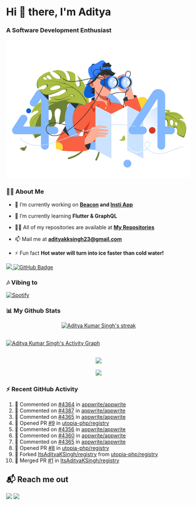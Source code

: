 <h1 align="left"> Hi 👋 there, I'm Aditya</h1>
<!-- <p align="center">
    
[![Typing SVG](https://readme-typing-svg.herokuapp.com?color=%2336BCF7&size=40&center=true&lines=Hi+There!;I'm+Aditya)](https://git.io/typing-svg)
    
</p> -->
<h3 align="left">A Software Development Enthusiast</h3>
<img src="./aditya-home.jpg" />

### 🙋‍♂️ About Me

- 🔭 I’m currently working on **[Beacon](https://github.com/CCExtractor/beacon) and [Insti App](https://github.com/IIT-BHU-InstiApp/IIT-BHU-app)**

- 🌱 I’m currently learning **Flutter & GraphQL**

- 👨‍💻 All of my repositories are available at **[My Repositories](https://github.com/ItsAdityaKSingh?tab=repositories)**

- 📫 Mail me at **adityakksingh23@gmail.com**

- ⚡ Fun fact **Hot water will turn into ice faster than cold water!**


<p align="left">
<a href="https://github.com/ItsAdityaKSingh/github-profile-views-counter">
    <img src="https://komarev.com/ghpvc/?username=itsadityaksingh">
</a> <a href="https://github.com/itsadityaksingh?tab=followers"><img src="https://img.shields.io/github/followers/itsadityaksingh?label=Followers&style=social" alt="GitHub Badge"></a>
</p>
  
### 🎶 Vibing to
[![Spotify](https://spotify-live.vercel.app/api/spotify)](https://open.spotify.com/artist/6VuMaDnrHyPL1p4EHjYLi7?si=3cl_3ZkyRLWj-AUGzT867g)

### 📊 My Github Stats
<!-- [![𝚝𝚛𝚘𝚙𝚑𝚢](https://github-profile-trophy.vercel.app/?username=ItsAdityaKSingh&column=8&margin-w=15&margin-h=15&no-bg=true&no-frame=true&theme=juicyfresh)](https://github.com/ItsAdityaKSingh)

<p align="center">
  <a>
    <img height="150" width="150" src="https://github.com/JayantGoel001/JayantGoel001/blob/master/PNG/left.png">
    <img align="center" src="https://github-readme-streak-stats.herokuapp.com/?user=ItsAdityaKSingh&theme=dark&hide_border=true"/>
    <img height="150" width="150" src="https://github.com/JayantGoel001/JayantGoel001/blob/master/PNG/right.png">
  </a>
</p> -->

<p align="center">
    <a href="https://github.com/SubhamRaoniar28/github-readme-streak-stats">
        <img title="🔥 Get streak stats for your profile at git.io/streak-stats" alt="Aditya Kumar Singh's streak" src="https://github-readme-streak-stats.herokuapp.com/?user=ItsAdityaKSingh&theme=highcontrast&hide_border=true&background=0D1117"/>
    </a>
</p>



<br/>
<a href="https://github.com/kailash360/github-readme-activity-graph"><img alt="Aditya Kumar Singh's Activity Graph" src="https://activity-graph.herokuapp.com/graph?username=itsadityaksingh&bg_color=0D1117&color=FF8539&line=FF8539&point=FFFFFF&hide_border=true" /></a>
<br/>
<br/>
<p align="center"><img src="https://github-readme-stats.vercel.app/api/top-langs/?username=itsadityaksingh&layout=compact"/></p>
<p align="center"><img src="https://github-readme-stats.vercel.app/api?username=ItsAdityaKSingh&show_icons=true&theme=swift" /></p>

### ⚡ Recent GitHub Activity
<!--RECENT_ACTIVITY:start-->
1. 💬 Commented on [#4364](https://github.com/appwrite/appwrite/issues/4364#issuecomment-1277967789) in [appwrite/appwrite](https://github.com/appwrite/appwrite)
2. 💬 Commented on [#4387](https://github.com/appwrite/appwrite/issues/4387#issuecomment-1277966293) in [appwrite/appwrite](https://github.com/appwrite/appwrite)
3. 💬 Commented on [#4365](https://github.com/appwrite/appwrite/issues/4365#issuecomment-1277783086) in [appwrite/appwrite](https://github.com/appwrite/appwrite)
4. 💪 Opened PR [#9](https://github.com/utopia-php/registry/pull/9) in [utopia-php/registry](https://github.com/utopia-php/registry)
5. 💬 Commented on [#4356](https://github.com/appwrite/appwrite/issues/4356#issuecomment-1276600891) in [appwrite/appwrite](https://github.com/appwrite/appwrite)
6. 💬 Commented on [#4360](https://github.com/appwrite/appwrite/issues/4360#issuecomment-1276599160) in [appwrite/appwrite](https://github.com/appwrite/appwrite)
7. 💬 Commented on [#4365](https://github.com/appwrite/appwrite/issues/4365#issuecomment-1276598390) in [appwrite/appwrite](https://github.com/appwrite/appwrite)
8. 💪 Opened PR [#8](https://github.com/utopia-php/registry/pull/8) in [utopia-php/registry](https://github.com/utopia-php/registry)
9. 🔱 Forked [ItsAdityaKSingh/registry](https://github.com/ItsAdityaKSingh/registry) from [utopia-php/registry](https://github.com/utopia-php/registry)
10. 🎉 Merged PR [#1](https://github.com/ItsAdityaKSingh/registry/pull/1) in [ItsAdityaKSingh/registry](https://github.com/ItsAdityaKSingh/registry)
<!--RECENT_ACTIVITY:end-->



## 📬 Reach me out
<p align="left">
<a href = "https://www.linkedin.com/in/itsadityaksingh/"><img src="https://img.icons8.com/fluent/48/000000/linkedin.png"/></a>
<a href = "https://www.instagram.com/itsadityaksingh/"><img src="https://img.icons8.com/fluent/48/000000/instagram-new.png"/></a>
</p>
